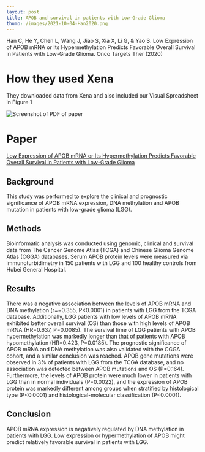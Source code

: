 ```yaml
---
layout: post
title: APOB and survival in patients with Low-Grade Glioma
thumb: /images/2021-10-04-Han2020.png
---
```


Han C, He Y, Chen L, Wang J, Jiao S, Xia X, Li G, & Yao S. Low Expression of APOB mRNA or Its Hypermethylation Predicts Favorable Overall Survival in Patients with Low-Grade Glioma. Onco Targets Ther (2020)

# How they used Xena
They downloaded data from Xena and also included our Visual Spreadsheet in Figure 1

![Screenshot of PDF of paper](/images/2021-10-04-Han2020.png)

# Paper
[Low Expression of APOB mRNA or Its Hypermethylation Predicts Favorable Overall Survival in Patients with Low-Grade Glioma](https://www.ncbi.nlm.nih.gov/pmc/articles/PMC7394594/)

## Background
This study was performed to explore the clinical and prognostic significance of APOB mRNA expression, DNA methylation and APOB mutation in patients with low-grade glioma (LGG).

## Methods
Bioinformatic analysis was conducted using genomic, clinical and survival data from The Cancer Genome Atlas (TCGA) and Chinese Glioma Genome Atlas (CGGA) databases. Serum APOB protein levels were measured via immunoturbidimetry in 150 patients with LGG and 100 healthy controls from Hubei General Hospital.

## Results
There was a negative association between the levels of APOB mRNA and DNA methylation (r=−0.355, P<0.0001) in patients with LGG from the TCGA database. Additionally, LGG patients with low levels of APOB mRNA exhibited better overall survival (OS) than those with high levels of APOB mRNA (HR=0.637, P=0.0085). The survival time of LGG patients with APOB hypermethylation was markedly longer than that of patients with APOB hypomethylation (HR=0.423, P=0.0185). The prognostic significance of APOB mRNA and DNA methylation was also validated with the CGGA cohort, and a similar conclusion was reached. APOB gene mutations were observed in 3% of patients with LGG from the TCGA database, and no association was detected between APOB mutations and OS (P=0.164). Furthermore, the levels of APOB protein were much lower in patients with LGG than in normal individuals (P=0.0022), and the expression of APOB protein was markedly different among groups when stratified by histological type (P<0.0001) and histological-molecular classification (P<0.0001).

## Conclusion
APOB mRNA expression is negatively regulated by DNA methylation in patients with LGG. Low expression or hypermethylation of APOB might predict relatively favorable survival in patients with LGG.
